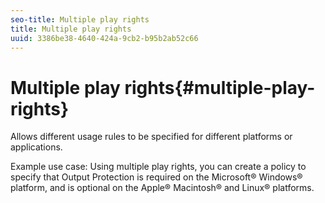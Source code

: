 ```yaml
---
seo-title: Multiple play rights
title: Multiple play rights
uuid: 3386be38-4640-424a-9cb2-b95b2ab52c66
---
```


# Multiple play rights{#multiple-play-rights}

Allows different usage rules to be specified for different platforms or applications.

Example use case: Using multiple play rights, you can create a policy to specify that Output Protection is required on the Microsoft® Windows® platform, and is optional on the Apple® Macintosh® and Linux® platforms. 
